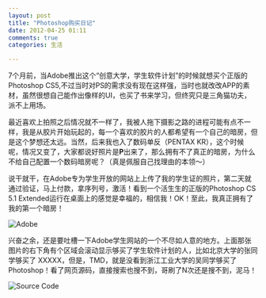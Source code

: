 ```yaml
---
layout: post
title: "Photoshop购买日记"
date: 2012-04-25 01:11
comments: true
categories: 生活

---
```


7个月前，当Adobe推出这个“创意大学，学生软件计划”的时候就想买个正版的Photoshop CS5,不过当时对PS的需求没有现在这样强，当时也就改改APP的素材，虽然很想自己能作出像样的UI，也买了书来学习，但终究只是三角猫功夫，派不上用场。

最近喜欢上拍照之后情况就不一样了，我被人拖下摄影之路的进程可能有点不一样，我是从胶片开始玩起的，每一个喜欢的胶片的人都希望有一个自己的暗房，但是这个梦想还太远。当然，后来我也入了数码单反（PENTAX KR），这个时候呢，情况又变了，大家都说好照片是**P**出来了，那么拥有不了真正的暗房，为什么不给自己配置一个数码暗房呢？（真是佩服自己找理由的本领～）

说干就干，在Adobe专为学生开放的网站上上传了我的学生证的照片，第二天就通过验证，马上付款，拿序列号，激活！看到一个活生生的正版的Photoshop CS 5.1 Extended运行在桌面上的感觉是幸福的，相信我！OK！至此，我真正拥有了我的第一个暗房！


![Adobe](http://farm8.staticflickr.com/7110/6963991202_468af35c3a_c.jpg)

<!--more-->

兴奋之余，还是要吐槽一下Adobe学生网站的一个不尽如人意的地方。上面那张图片的右下角有个区域会滚动显示够买了学生软件计划的人，比如北京大学的张同学够买了 XXXXX，但是，TMD，就是没看到浙江工业大学的吴同学够买了Photoshop！看了网页源码，直接搜索也搜不到，哥刷了N次还是搜不到，泥马！


![Source Code](http://farm8.staticflickr.com/7059/7110074081_ddb311562f_c.jpg)